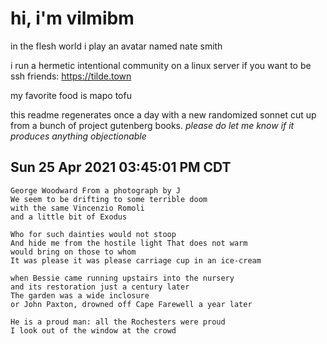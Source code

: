 # hi, i'm vilmibm

in the flesh world i play an avatar named nate smith

i run a hermetic intentional community on a linux server if you want to be ssh friends: https://tilde.town

my favorite food is mapo tofu

this readme regenerates once a day with a new randomized sonnet cut up from a bunch of project gutenberg books.
_please do let me know if it produces anything objectionable_

## Sun 25 Apr 2021 03:45:01 PM CDT

    George Woodward From a photograph by J
    We seem to be drifting to some terrible doom
    with the same Vincenzio Romoli
    and a little bit of Exodus
    
    Who for such dainties would not stoop
    And hide me from the hostile light That does not warm
    would bring on those to whom
    It was please it was please carriage cup in an ice-cream
    
    when Bessie came running upstairs into the nursery
    and its restoration just a century later
    The garden was a wide inclosure
    or John Paxton, drowned off Cape Farewell a year later
    
    He is a proud man: all the Rochesters were proud
    I look out of the window at the crowd
